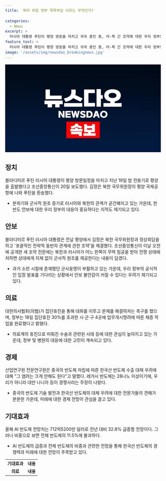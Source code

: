 ```yaml
---
title:  북러 위험 정부 묵묵부답 이유는 무엇인가?

categories:
  - News
excerpt: >
  러시아 대통령 푸틴이 평양 방문을 마치고 귀국 중인 중, 러-북 간 조약에 대한 우리 정부의 뒷짐에 대한 비판과 함께, 의사협회의 집단휴진으로 인한 상황과 중국의 반도체 경쟁력 등이 논의되고 있습니다. 푸틴과 김정은 국무위원장의 회담으로 포괄적인 전략적 동반자 관계에 관한 조약을 체결하며 북한과 러시아의 군사동맹이 부활하는 등 이번 방문은 국제정세와 한반도 안보에 주목을 끌고 있습니다. 또한, 의협과의 대화를 강조하며, 중국의 반도체 시장에 대한 관련된 전문가 의견이 소개된 바 있습니다.
feature_text: >
  러시아 대통령 푸틴이 평양 방문을 마치고 귀국 중인 중, 러-북 간 조약에 대한 우리 정부의 뒷짐에 대한 비판과 함께, 의사협회의 집단휴진으로 인한 상황과 중국의 반도체 경쟁력 등이 논의되고 있습니다. 푸틴과 김정은 국무위원장의 회담으로 포괄적인 전략적 동반자 관계에 관한 조약을 체결하며 북한과 러시아의 군사동맹이 부활하는 등 이번 방문은 국제정세와 한반도 안보에 주목을 끌고 있습니다. 또한, 의협과의 대화를 강조하며, 중국의 반도체 시장에 대한 관련된 전문가 의견이 소개된 바 있습니다.
image: '/assets/img/newsdao_breakingnews.jpg'
---
```


<p><img src="/assets/img/newsdao_breakingnews.jpg" alt="pcversion 속보" /></p>

<h2 data-ke-size="size26">정치</h2>

<p data-ke-size="size16">블라디미르 푸틴 러시아 대통령이 평양 방문일정을 마치고 지난 19일 밤 전용기로 평양을 출발했다고 조선중앙통신이 20일 보도했다. 김정은 북한 국무위원장이 평양 국제공항에 나와 푸틴을 환송했다.</p>

<ul>
<li>분위기와 군사적 원조 증가로 러시아와 북한의 관계가 굳건해지고 있는 가운데, 한반도 안보에 대한 우리 정부의 대응이 중요하다는 지적도 제기되고 있다.
</ul>

<h2 data-ke-size="size26">안보</h2>

<p data-ke-size="size16">블라디미르 푸틴 러시아 대통령은 전날 평양에서 김정은 북한 국무위원장과 정상회담을 하고 '포괄적인 전략적 동반자 관계에 관한 조약'을 체결했다. 조선중앙통신이 이날 오전에 공개한 새 조약 전문에는 북한과 러시아가 어느 한쪽이 무력 침공을 받아 전쟁 상태에 처하면 상대에게 지체 없이 군사적 원조를 제공한다는 내용이 담겼다.</p>

<ul>
<li>과거 소련 시절에 존재했던 군사동맹이 부활하고 있는 가운데, 우리 정부의 공식적인 입장 발표를 기다리는 상황에서 안보 불안감이 커질 수 있다는 우려가 제기되고 있다.
</ul>

<h2 data-ke-size="size26">의료</h2>

<p data-ke-size="size16">대한의사협회(의협)가 집단휴진을 통해 대화를 이루고 문제를 해결하자는 촉구를 했으며, 정부는 18일 집단휴진 30%를 초과한 시·군·구 4곳에 업무개시명려에 따른 채증 작업을 완료했다고 밝혔다.</p>

<ul>
<li>의료계의 휴진으로 미뤄진 수술과 관련된 사태 등에 대한 관심이 높아지고 있는 가운데, 정부 및 병원의 대응에 대한 고민이 계속되고 있다.
</ul>

<h2 data-ke-size="size26">경제</h2>

<p data-ke-size="size16">산업연구원 전문연구원은 중국의 반도체 자립에 따른 한국산 반도체 수출 대체 우려에 대해 "그 염려는 크게 안해도 된다"고 말했다. 레거시 반도체는 28나노 이상이기에, 우리가 아니라 대만 나니아 등이 경쟁사라는 주장이 나왔다.</p>

<ul>
<li>중국의 반도체 기술 발전과 한국산 반도체의 대체 우려에 대한 전문가들의 견해가 분분한 가운데, 미래에 대한 경제 전망이 관심을 끌고 있다.
</ul>

<h2 data-ke-size="size26">기대효과</h2>

<p data-ke-size="size16">올해 AI 반도체 전망치는 712억5200만 달러로 전년 대비 32.8% 급증할 전망이다. 그러나 비중으로 보면 전체 반도체의 11.5%에 불과하다.</p>

<ul>
<li>AI 반도체의 급증과 전체 반도체의 비중과 관련한 전망을 통해 한국산 반도체의 경쟁력과 미래에 대한 전망이 주목받고 있다.</li>
</ul>

<table>
  <tr>
    <td style="text-align: center; height: 17px;"><b>기대효과</b></td>
    <td style="text-align: center; height: 17px;"><b>내용</b></td>
  </tr>
  <tr>
    <td style="text-align: center; height: 17px;"><b>의료</b></td>
    <td style="text-align: center; height: 17px;"><b>내용</b></td>
  </tr>
</table>

